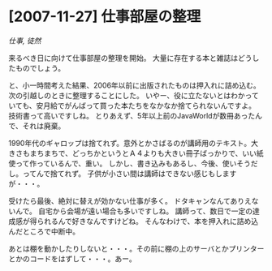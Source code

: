 # [2007-11-27] 仕事部屋の整理
_仕事, 徒然_

来るべき日に向けて仕事部屋の整理を開始。
大量に存在する本と雑誌はどうしたものでしょう。

と、小一時間考えた結果、2006年以前に出版されたものは押入れに詰め込む。次の引越しのときに整理することにした。
いやー、役に立たないとはわかっていても、安月給でがんばって買った本たちをなかなか捨てられないんですよ。
技術書って高いですしね。
とりあえず、5年以上前のJavaWorldが数冊あったんで、それは廃棄。

1990年代のギャロップは捨てれず。意外とかさばるのが講師用のテキスト。大きさもまちまちで、どっちかというとＡ４よりも大きい冊子ばっかりで、いい紙使って作っているんで、重い。
しかし、書き込みもあるし、今後、使いそうだし。ってんで捨てれず。
子供が小さい間は講師はできない感じもしますが・・・。

受けたら最後、絶対に替えが効かない仕事が多く。
ドタキャンなんてありえないんで。
自宅から会場が遠い場合も多いですしね。
講師って、数日で一定の達成感が得られるんで好きなんですけどね。
そんなわけで、本を押入れに詰め込んだところで中断中。

あとは棚を動かしたりしないと・・・。その前に棚の上のサーバとかプリンターとかのコードをはずして・・・。あー。

